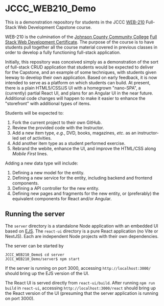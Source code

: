# JCCC_WEB210_Demo

This is a demonstration repository for students in the JCCC [WEB-210](https://continuinged.jccc.edu/courses/detail/44810) Full-Stack Web Development Capstone course.

WEB-210 is the culmination of the [Johnson County Community College](http://www.jccc.edu) [Full Stack Web Development Certificate](https://continuinged.jccc.edu/certificates/33).  The purpose of the course is to have students pull together all the course material covered in previous classes in order to develop a fully functioning full-stack application.

Initially, this repository was conceived simply as a demonstration of the sort of full-stack CRUD application that students would be expected to deliver for the Capstone, and an example of some techniques, with students given leeway to develop their own application.  Based on early feedback, it is now intended to serve as a platform on which students can build.  At present, there is a plain HTML5/CSS/JS UI with a homegrown "nano-SPA", a (currently) partial React UI, and plans for an Angular UI in the near future.  Additional code changes will happen to make it easier to enhance the "storefront" with additional types of items.

Students will be expected to:
1. Fork the current project to their own GitHub.
2. Review the provided code with the Instructor.
3. Add a new item type, _e.g._, DVD, books, magazines, _etc_. as an instructor-led set of activities.
4. Add another item type as a student performed exercise.
5. Rebrand the webite, enhance the UI, and improve the HTML/CSS along _Mobile First_ lines.

Adding a new data type will include:
1. Defining a new model for the entity.
2. Defining a new service for the entity, including backend and frontend components.
3. Defining a API controller for the new entity.
4. Defining new pages and fragments for the new entity, or (preferably) the equivalent components for React and/or Angular.

## Running the server

The `server` directory is a standalone Node application with an embedded UI based on [EJS](https://ejs.co/).  The `react-ui` directory is a pure React application (no Vite or NextJS).  Each are independent Node projects with their own dependencies.

The server can be started by
```
JCCC_WEB210_Demo$ cd server
JCCC_WEB210_Demo/server$ npm start
```

If the server is running on port 3000, accessing `http://localhost:3000/` should bring up the EJS version of the UI.

The React UI is served directly from `react-ui/build`.  After running `npm run build` in `react-ui`, accessing `http://localhost:3000/react` should bring up the React version of the UI (presuming that the server application is running on port 3000).
